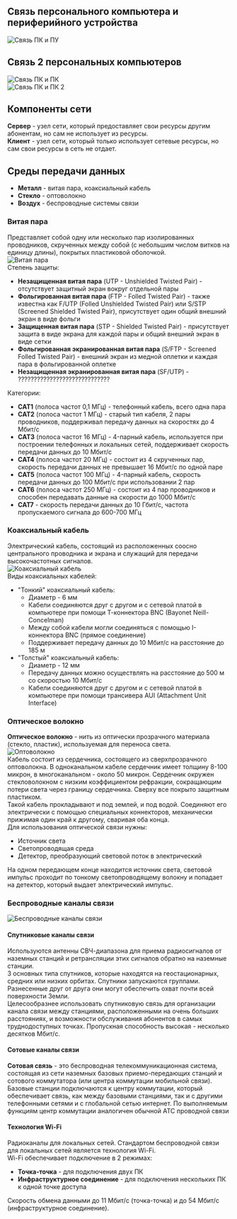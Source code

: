 ## Связь персонального компьютера и периферийного устройства
![Связь ПК и ПУ](../Pictures/02_01.%20Связь%20ПК%20и%20ПУ.png)
## Связь 2 персональных компьютеров
![Связь ПК и ПК](../Pictures/02_02.%20Связь%20ПК%20и%20ПК.png)  
![Связь ПК и ПК 2](../Pictures/02_03.%20Связь%20ПК%20и%20ПК%202.png)  
## Компоненты сети
**Сервер** - узел сети, который предоставляет свои ресурсы другим абонентам, но сам не использует из ресурсы.  
**Клиент** - узел сети, который только использует сетевые ресурсы, но сам свои ресурсы в сеть не отдает.  
## Среды передачи данных
- **Металл** - витая пара, коаксиальный кабель
- **Стекло** - оптоволокно
- **Воздух** - беспроводные системы связи
### Витая пара
Представляет собой одну или несколько пар изолированных проводников, скрученных между собой (с небольшим числом витков на единицу длины), покрытых пластиковой оболочкой.  
![Витая пара](../Pictures/02_04.%20Витая%20пара.png)  
Степень защиты:
- **Незащищенная витая пара** (UTP - Unshielded Twisted Pair) - отсутствует защитный экран вокруг отдельной пары
- **Фольгированная витая пара** (FTP - Folled Twisted Pair) - также известна как F/UTP (Folled Unshielded Twisted Pair) или S/STP (Screened Shielded Twisted Pair), присутствует один общий внешний экран в виде фольги
- **Защищенная витая пара** (STP - Shielded Twisted Pair) - присутствует защита в виде экрана для каждой пары и общий внешний экран в виде сетки
- **Фольгированная экранированная витая пара** (S/FTP - Screened Folled Twisted Pair) - внешний экран из медной оплетки и каждая пара в фольгированной оплетке
- **Незащищенная экранированная витая пара** (SF/UTP) - ?????????????????????????????
  
Категории:
- **CAT1** (полоса частот 0,1 МГц) - телефонный кабель, всего одна пара
- **CAT2** (полоса частот 1 МГц) - старый тип кабеля, 2 пары проводников, поддерживал передачу данных на скоростях до 4 Мбит/с
- **CAT3** (полоса частот 16 МГц) - 4-парный кабель, используется при построении телефонных и локальных сетей, поддерживает скорость передачи данных до 10 Мбит/с
- **CAT4** (полоса частот 20 МГц) - состоит из 4 скрученных пар, скорость передачи данных не превышает 16 Мбит/с по одной паре
- **CAT5** (полоса частот 100 МГц) - 4-парный кабель, скорость передачи данных до 100 Мбит/с при использовании 2 пар
- **CAT6** (полоса частот 250 МГц) - состоит из 4 пар проводников и способен передавать данные на скорости до 1000 Мбит/с
- **CAT7** - скорость передачи данных до 10 Гбит/с, частота пропускаемого сигнала до 600-700 МГц
### Коаксиальный кабель
Электрический кабель, состоящий из расположенных соосно центрального проводника и экрана и служащий для передачи высокочастотных сигналов.  
![Коаксиальный кабель](../Pictures/02_05.%20Коаксиальный%20кабель.png)  
Виды коаксиальных кабелей:
- "Тонкий" коаксиальный кабель:
	- Диаметр - 6 мм
	- Кабели соединяются друг с другом и с сетевой платой в компьютере при помощи Т-коннектора BNC (Bayonet Neill-Concelman)
	- Между собой кабели могли соединяться с помощью I-коннектора BNC (прямое соединение)
	- Поддерживает передачу данных до 10 Мбит/с на расстояние до 185 м
- "Толстый" коаксиальный кабель:
	- Диаметр - 12 мм
	- Передачу данных можно осуществлять на расстояние до 500 м со скоростью 10 Мбит/с
	- Кабели соединяются друг с другом и с сетевой платой в компьютере при помощи трансивера AUI (Attachment Unit Interface)
### Оптическое волокно
**Оптическое волокно** - нить из оптически прозрачного материала (стекло, пластик), используемая для переноса света.  
![Оптоволокно](../Pictures/02_06.%20Оптоволокно.png)  
Кабель состоит из сердечника, состоящего из сверхпрозрачного оптоволокна. В одноканальном кабеле сердечник имеет толщину 8-100 микрон, в многоканальном - около 50 микрон. Сердечник окружен стекловолокном с низким коэффициентом рефракции, сокращающим потери света через границу сердечника. Сверху все покрыто защитным пластиком.  
Такой кабель прокладывают и под землей, и под водой. Соединяют его электрически с помощью специальных коннекторов, механически прижимая один край к другому, сваривая оба конца.  
Для использования оптической связи нужны:
- Источник света
- Светопроводящая среда
- Детектор, преобразующий световой поток в электрический
  
На одном передающем конце находится источник света, световой импульс проходит по тонкому светопроводящему волокну и попадает на детектор, который выдает электрический импульс.  
### Беспроводные каналы связи
![Беспроводные каналы связи](../Pictures/02_07.%20Беспроводные%20каналы%20связи.png)
#### Спутниковые каналы связи
Используются антенны СВЧ-диапазона для приема радиосигналов от наземных станций и ретрансляции этих сигналов обратно на наземные станции.  
3 основных типа спутников, которые находятся на геостационарных, средних или низких орбитах. Спутники запускаются группами. Разнесенные друг от друга они могут обеспечить охват почти всей поверхности Земли.  
Целесообразнее использовать спутниковую связь для организации канала связи между станциями, расположенными на очень больших расстояниях, и возможности обслуживания абонентов в самых труднодоступных точках. Пропускная способность высокая - несколько десятков Мбит/с.
#### Сотовые каналы связи
**Сотовая связь** - это беспроводная телекоммуникационная система, состоящая из сети наземных базовых приемо-передающих станций и сотового коммутатора (или центра коммутации мобильной связи).  
Базовые станции подключаются к центру коммутации, который обеспечивает связь, как между базовыми станциями, так и с другими телефонными сетями и с глобальной сетью интернет. По выполняемым функциям центр коммутации аналогичен обычной АТС проводной связи
#### Технология Wi-Fi
Радиоканалы для локальных сетей. Стандартом беспроводной связи для локальных сетей является технология Wi-Fi.  
Wi-Fi обеспечивает подключение в 2 режимах:
- **Точка-точка** - для подключения двух ПК
- **Инфраструктурное соединение** - для подключения нескольких ПК к одной точке доступа
  
Скорость обмена данными до 11 Мбит/с (точка-точка) и до 54 Мбит/с (инфраструктурное соединение).